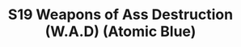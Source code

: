 ---
title: S19 Weapons of Ass Destruction (W.A.D) (Atomic Blue)
permalink: "/teams/atomic"
teamslug: atomic
members:
- Sasha Buchert
- Rob Douglas
- Mark Hofberg (Captain)
- Keith Holleran (QB)
- Daniel Hughes
- Scott Kelly
- Gregg Lilienfield
- Brandon McElroy
- Kat Rosenthal
- James Rowe
- Chris Rybicki
- Stu Shaginaw
- Ellen Spooner
teamid: 7028
name: S19 Weapons of Ass Destruction
color: W.A.D
division: ''
---